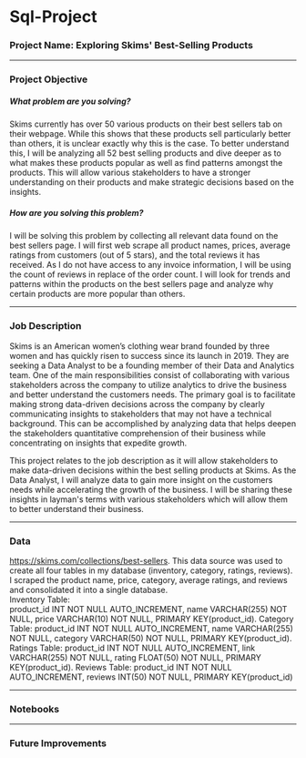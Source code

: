 # Sql-Project

### Project Name: Exploring Skims' Best-Selling Products
***
### Project Objective
##### What problem are you solving?
Skims currently has over 50 various products on their best sellers tab on their webpage. While this shows that these products sell particularly better than others, it is unclear exactly why this is the case. To better understand this, I will be analyzing all 52 best selling products and dive deeper as to what makes these products popular as well as find patterns amongst the products. This will allow various stakeholders to have a stronger understanding on their products and make strategic decisions based on the insights.
##### How are you solving this problem?
I will be solving this problem by collecting all relevant data found on the best sellers page. I will first web scrape all product names, prices, average ratings from customers (out of 5 stars), and the total reviews it has received. As I do not have access to any invoice information, I will be using the count of reviews in replace of the order count. I will look for trends and patterns within the products on the best sellers page and analyze why certain products are more popular than others.
***
### Job Description
Skims is an American women’s clothing wear brand founded by three women and has quickly risen to success since its launch in 2019. They are seeking a Data Analyst to be a founding member of their Data and Analytics team. One of the main responsibilities consist of collaborating with various stakeholders across the company to utilize analytics to drive the business and better understand the customers needs. The primary goal is to facilitate making strong data-driven decisions across the company by clearly communicating insights to stakeholders that may not have a technical background. This can be accomplished by analyzing data that helps deepen the stakeholders quantitative comprehension of their business while concentrating on insights that expedite growth.

This project relates to the job description as it will allow stakeholders to make data-driven decisions within the best selling products at Skims. As the Data Analyst, I will analyze data to gain more insight on the customers needs while accelerating the growth of the business. I will be sharing these insights in layman's terms with various stakeholders which will allow them to better understand their business. 
***
### Data
https://skims.com/collections/best-sellers. 
This data source was used to create all four tables in my database (inventory, category, ratings, reviews). I scraped the product name, price, category, average ratings, and reviews and consolidated it into a single database.  
Inventory Table: 	
  product_id INT NOT NULL AUTO_INCREMENT,
  name VARCHAR(255) NOT NULL,
	price VARCHAR(10) NOT NULL,
	PRIMARY KEY(product_id). 
Category Table:
	product_id INT NOT NULL AUTO_INCREMENT,
	name VARCHAR(255) NOT NULL,
	category VARCHAR(50) NOT NULL,
	PRIMARY KEY(product_id). 
Ratings Table:
 	product_id INT NOT NULL AUTO_INCREMENT,
	link VARCHAR(255) NOT NULL,
	rating FLOAT(50) NOT NULL,
	PRIMARY KEY(product_id). 
Reviews Table:
	product_id INT NOT NULL AUTO_INCREMENT,
	reviews INT(50) NOT NULL,
	PRIMARY KEY(product_id)
***
### Notebooks
***
### Future Improvements
